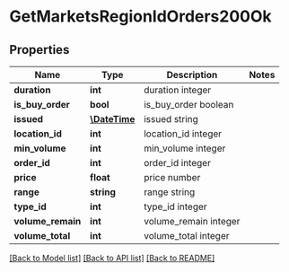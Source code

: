 # GetMarketsRegionIdOrders200Ok

## Properties
Name | Type | Description | Notes
------------ | ------------- | ------------- | -------------
**duration** | **int** | duration integer | 
**is_buy_order** | **bool** | is_buy_order boolean | 
**issued** | [**\DateTime**](\DateTime.md) | issued string | 
**location_id** | **int** | location_id integer | 
**min_volume** | **int** | min_volume integer | 
**order_id** | **int** | order_id integer | 
**price** | **float** | price number | 
**range** | **string** | range string | 
**type_id** | **int** | type_id integer | 
**volume_remain** | **int** | volume_remain integer | 
**volume_total** | **int** | volume_total integer | 

[[Back to Model list]](../README.md#documentation-for-models) [[Back to API list]](../README.md#documentation-for-api-endpoints) [[Back to README]](../README.md)


